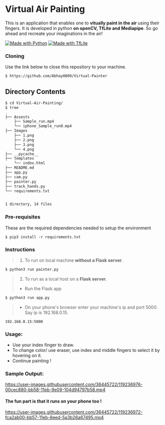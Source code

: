 # Virtual Air Painting

This is an application that enables one to **vitually paint in the air** using their fingers. It is developed in python **on openCV, TfLite and Mediapipe**.
So go ahead and recreate your imaginations in the air!

[![Made with Python](https://img.shields.io/badge/Made%20with%20-Python-red?style=for-the-badge&logo=python)](http://www.python.org/)
[![Made with TfLite](https://img.shields.io/badge/Made%20with%20-Tf%20Lite-yellow?style=for-the-badge&logo=tensorflow)](http://www.tensorflow.org/)

### Cloning

Use the link below to close this repository to your machine.
```bash
$ https://github.com/Abhay0809/Virtual-Painter
```

## Directory Contents

```bash
$ cd Virtual-Air-Painting/
$ tree
.
├── Assests
    ├── Sample_run.mp4
    └── iphone_Sample_run0.mp4 
├── Images
    ├── 1.png
    ├── 2.png
    ├── 3.png
    └── 4.png    
├── __pycache__
├── templates
    └── index.html
├── README.md
├── app.py
├── cam.py
├── painter.py
├── track_hands.py
└── requirements.txt


1 directory, 14 files
```

### Pre-requisites
These are the required dependencies needed to setup the environment
```
$ pip3 install -r requirements.txt
```
### Instructions
> 1. To run on local machine **without a Flask server**.
```bash
$ python3 run painter.py
```
> 2. To run as a local host on a **Flask server**.
>- Run the Flask app
```bash
$ python3 run app.py
```
>- On your phone's browser enter your machine's ip and port 5000. Say ip is 192.168.0.15.
```
192.168.0.15:5000
```

### Usage:
- Use your index finger to draw.
- To change color/ use eraser, use index and middle fingers to select it by hovering on it.
- Continue painting !

### Sample Output:

https://user-images.githubusercontent.com/36445722/119236976-00cec880-bb58-11eb-9e09-104d94797b58.mp4

#### The fun part is that it runs on your phone too !

https://user-images.githubusercontent.com/36445722/119236972-fca2ab00-bb57-11eb-8eed-5a3b26a67495.mp4



